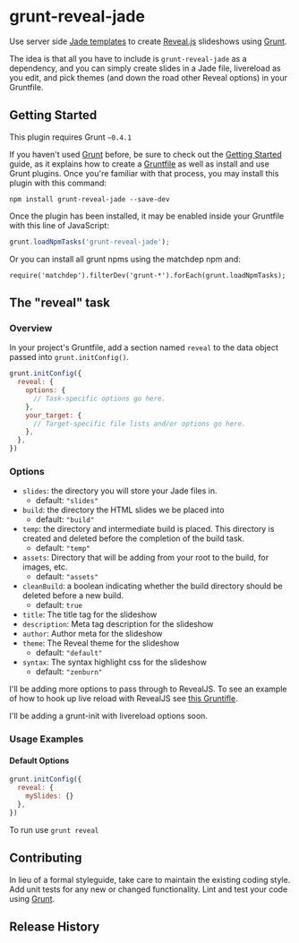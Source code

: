 # grunt-reveal-jade

Use server side [Jade templates](http://jade-lang.com/) to create [Reveal.js](http://lab.hakim.se/reveal-js/) slideshows
using [Grunt](http://gruntjs.com/).

The idea is that all you have to include is `grunt-reveal-jade` as a dependency, and you can
simply create slides in a Jade file, livereload as you edit, and pick themes (and down the
road other Reveal options) in your Gruntfile.

## Getting Started
This plugin requires Grunt `~0.4.1`

If you haven't used [Grunt](http://gruntjs.com/) before, be sure to check out the [Getting Started](http://gruntjs.com/getting-started) guide, as it explains how to create a [Gruntfile](http://gruntjs.com/sample-gruntfile) as well as install and use Grunt plugins. Once you're familiar with that process, you may install this plugin with this command:

```shell
npm install grunt-reveal-jade --save-dev
```

Once the plugin has been installed, it may be enabled inside your Gruntfile with this line of JavaScript:

```js
grunt.loadNpmTasks('grunt-reveal-jade');
```

Or you can install all grunt npms using the matchdep npm and:

```
require('matchdep').filterDev('grunt-*').forEach(grunt.loadNpmTasks);
```

## The "reveal" task

### Overview
In your project's Gruntfile, add a section named `reveal` to the data object passed into `grunt.initConfig()`.

```js
grunt.initConfig({
  reveal: {
    options: {
      // Task-specific options go here.
    },
    your_target: {
      // Target-specific file lists and/or options go here.
    },
  },
})
```

### Options

* `slides`: the directory you will store your Jade files in.
    * default: `"slides"`
* `build`: the directory the HTML slides we be placed into
    * default: `"build"`
* `temp`: the directory and intermediate build is placed. This directory is created and
deleted before the completion of the build task.
    * default: `"temp"`
* `assets`: Directory that will be adding from your root to the build, for images, etc.
    * default: `"assets"`
* `cleanBuild`: a boolean indicating whether the build directory should be deleted before
a new build.
    * default: `true`
* `title`: The title tag for the slideshow
* `description`: Meta tag description for the slideshow
* `author`: Author meta for the slideshow
* `theme`: The Reveal theme for the slideshow
    * default: `"default"`
* `syntax`: The syntax highlight css for the slideshow
    * default: `"zenburn"`

I'll be adding more options to pass through to RevealJS. To see an example of how to hook up
live reload with RevealJS see [this Gruntifle](https://github.com/pajtai/jsToolChain/blob/master/Gruntfile.js).

I'll be adding a grunt-init with livereload options soon.

### Usage Examples

#### Default Options

```js
grunt.initConfig({
  reveal: {
    mySlides: {}
  },
})
```

To run use `grunt reveal`

## Contributing
In lieu of a formal styleguide, take care to maintain the existing coding style. Add unit tests for any new or changed functionality. Lint and test your code using [Grunt](http://gruntjs.com/).

## Release History


